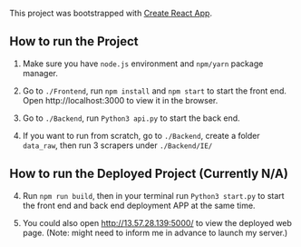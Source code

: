 This project was bootstrapped with [Create React App](https://github.com/facebook/create-react-app).

## How to run the Project

1. Make sure you have `node.js` environment and `npm/yarn` package manager.

2. Go to `./Frontend`, run `npm install` and `npm start` to start the front end. Open http://localhost:3000 to view it in the browser.

3. Go to `./Backend`, run `Python3 api.py` to start the back end.

4. If you want to run from scratch, go to `./Backend`, create a folder `data_raw`, then run 3 scrapers under `./Backend/IE/` 

## How to run the Deployed Project (Currently N/A)

4. Run `npm run build`, then in your terminal run `Python3 start.py` to start the front end and back end deployment APP at the same time.

5. You could also open http://13.57.28.139:5000/ to view the deployed web page. 
(Note: might need to inform me in advance to launch my server.)
